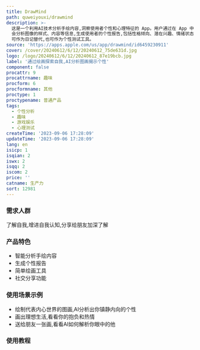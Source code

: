 ```yaml
---
title: DrawMind
path: quweiyouxi/drawmind
description: >-
  这是一个利用AI技术分析手绘内容,洞察使用者个性和心理特征的 App。用户通过在 App 中绘画,然后 AI
  会分析图像的样式、内容等信息,生成使用者的个性报告,包括性格倾向、潜在兴趣、情绪状态等。App 具有简单易用的绘画工具,社交功能分享图画。App
  可作为日记替代,也可作为个性测试工具。
source: 'https://apps.apple.com/us/app/drawmind/id6459230911'
cover: /cover/20240612/6/12/20240612_75de631d.jpg
logo: /logo/20240612/6/12/20240612_87e19bcb.jpg
label: '通过绘画探索自我,AI分析图画揭示个性'
component: false
procattr: 9
procattrname: 趣味
procform: 6
procformname: 其他
proctype: 1
proctypename: 普通产品
tags:
  - 个性分析
  - 趣味
  - 游戏娱乐
  - 心理测试
createTime: '2023-09-06 17:28:09'
updateTime: '2023-09-06 17:28:09'
lang: en
isicp: 1
isqian: 2
iswx: 2
isqq: 2
iscom: 2
price: ''
catname: 生产力
sort: 12981
---
```




### 需求人群
了解自我,增进自我认知,分享给朋友加深了解

### 产品特色
- 智能分析手绘内容
- 生成个性报告
- 简单绘画工具
- 社交分享功能

### 使用场景示例
- 绘制代表内心世界的图画,AI分析出你镇静内向的个性
- 画出理想生活,看看你的抱负和热情
- 送给朋友一张画,看看AI如何解析你眼中的他

### 使用教程


  
